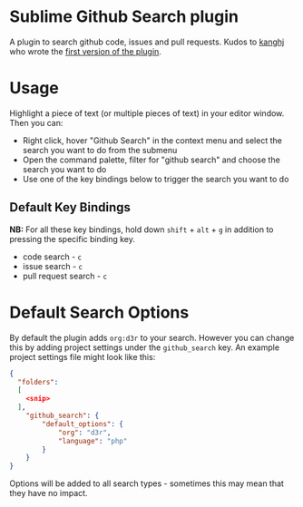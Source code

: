 # Sublime Github Search plugin

A plugin to search github code, issues and pull requests. Kudos to [kanghj](https://github.com/kanghj) who wrote the [first version of the plugin](https://github.com/kanghj/sublime-text-github-search-plugin).

# Usage

Highlight a piece of text (or multiple pieces of text) in your editor window. Then you can:

- Right click, hover "Github Search" in the context menu and select the search you want to do from the submenu
- Open the command palette, filter for "github search" and choose the search you want to do
- Use one of the key bindings below to trigger the search you want to do

## Default Key Bindings

**NB:** For all these key bindings, hold down `shift` + `alt` + `g` in addition to pressing the specific binding key.

- code search - `c`
- issue search - `c`
- pull request search - `c`

# Default Search Options

By default the plugin adds `org:d3r` to your search. However you can change this by adding project settings under the `github_search` key. An example project settings file might look like this:

```json
{
  "folders":
  [
    <snip>
  ],
    "github_search": {
        "default_options": {
            "org": "d3r",
            "language": "php"
        }
    }
}
```

Options will be added to all search types - sometimes this may mean that they have no impact.
